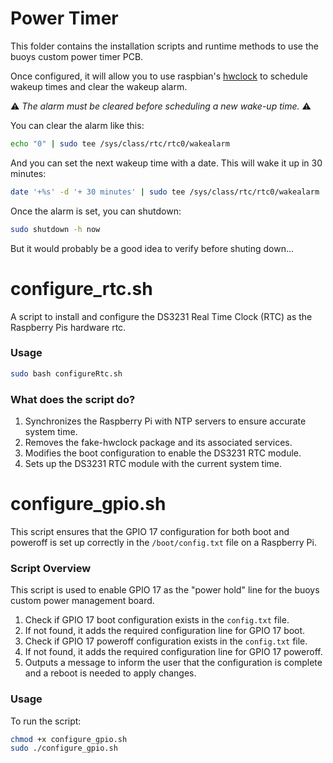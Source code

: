 # Power Timer
This folder contains the installation scripts and runtime methods to use the buoys custom power timer PCB.

Once configured, it will allow you to use raspbian's [hwclock](https://linux.die.net/man/8/hwclock) to schedule wakeup times and clear the wakeup alarm. 

⚠️ *The alarm must be cleared before scheduling a new wake-up time.* ⚠️

You can clear the alarm like this:
```bash
echo "0" | sudo tee /sys/class/rtc/rtc0/wakealarm 
```
And you can set the next wakeup time with a date. This will wake it up in 30 minutes:
```bash
date '+%s' -d '+ 30 minutes' | sudo tee /sys/class/rtc/rtc0/wakealarm
```

Once the alarm is set, you can shutdown:
```bash
sudo shutdown -h now
```
But it would probably be a good idea to verify before shuting down...
# configure_rtc.sh 
A script to install and configure the DS3231 Real Time Clock (RTC) as the Raspberry Pis hardware rtc.

### Usage
```bash
sudo bash configureRtc.sh
```

### What does the script do?
1. Synchronizes the Raspberry Pi with NTP servers to ensure accurate system time.
2. Removes the fake-hwclock package and its associated services.
3. Modifies the boot configuration to enable the DS3231 RTC module.
4. Sets up the DS3231 RTC module with the current system time.

# configure_gpio.sh

This script ensures that the GPIO 17 configuration for both boot and poweroff is set up correctly in the `/boot/config.txt` file on a Raspberry Pi. 

### Script Overview

This script is used to enable GPIO 17 as the "power hold" line for the buoys custom power management board.

1. Check if GPIO 17 boot configuration exists in the `config.txt` file.
2. If not found, it adds the required configuration line for GPIO 17 boot.
3. Check if GPIO 17 poweroff configuration exists in the `config.txt` file.
4. If not found, it adds the required configuration line for GPIO 17 poweroff.
5. Outputs a message to inform the user that the configuration is complete and a reboot is needed to apply changes.

### Usage

To run the script:

```bash
chmod +x configure_gpio.sh
sudo ./configure_gpio.sh